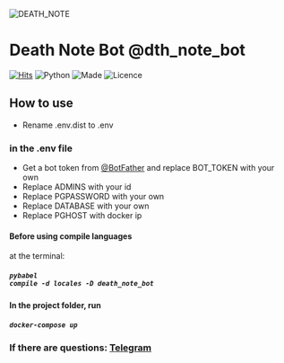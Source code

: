 ![DEATH_NOTE](https://img3.goodfon.ru/wallpaper/nbig/d/fd/tetrad-smerti-layt-l-ryuk.jpg)

# Death Note Bot @dth_note_bot
 
[![Hits](https://hits.seeyoufarm.com/api/count/incr/badge.svg?url=https%3A%2F%2Fgithub.com%2Fwaydk%2FDeathNoteBot&count_bg=%23000000&title_bg=%23000000&icon=riseup.svg&icon_color=%23E7E7E7&title=hits&edge_flat=false)](https://hits.seeyoufarm.com)
![Python](https://img.shields.io/badge/python%20-3.8-black?labelColor=060606&logo=python&logoColor=white)
![Made](https://img.shields.io/badge/Made%20with%20fun%20-🍎-black?labelColor=060606)
![Licence](https://img.shields.io/badge/Licence%20-MIT-black?labelColor=060606)

## How to use
- Rename .env.dist to .env
### in the .env file
- Get a bot token from [@BotFather](http://telegram.me/BotFather) and replace BOT_TOKEN with your own
- Replace ADMINS with your id 
- Replace PGPASSWORD with your own
- Replace DATABASE with your own
- Replace PGHOST with docker ip
#### Before using сompile languages
at the terminal:
##### <code>pybabel compile -d locales -D death_note_bot</code>

#### In the project folder, run
##### <code>docker-compose up</code>

### If there are questions: [Telegram](https://t.me/waydk)
